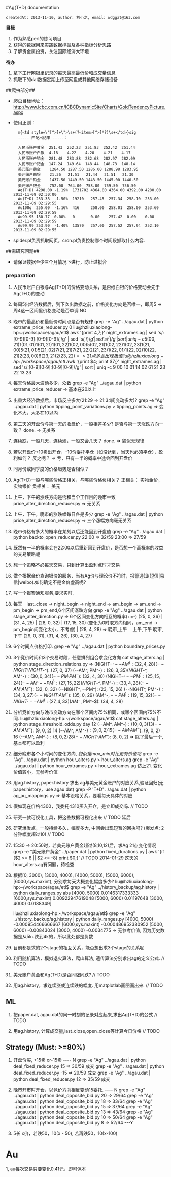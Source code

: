 #Ag(T+D) documentation

    createdAt: 2013-11-10, author: 刘小龙, email: wdggat@163.com

**目标**

1. 作为熟悉perl的练习项目
2. 获得的数据用来实践数据挖掘及各种指标分析思路
3. 了解贵金属投资，关注国际经济大环境

**待办**

1. 拿下工行网银里记录的每天最高最低价和成交量信息
2. 抓取下的dat数据定期上传至网盘或其他网络存储设备

##爬虫部分##

* 爬虫目标地址：http://www.icbc.com.cn/ICBCDynamicSite/Charts/GoldTendencyPicture.aspx
* 使用正则： 
 
        m{<td style=\"[^>]+\">\s+(?<item>[^>]*?)\s+</td>}sig
        ----- 匹配出结果 -----：

        人民币账户黄金  251.43  252.23  251.83  252.42  251.44  
        人民币账户白银  4.18    4.22    4.20    4.21    4.17    
        人民币账户铂金  281.48  283.88  282.68  282.97  282.09  
        人民币账户钯金  147.24  149.64  148.44  148.73  148.14  
        美元账户黄金    1284.50 1287.50 1286.00 1288.98 1283.95 
        美元账户白银    21.36   21.51   21.44   21.51   21.30   
        美元账户铂金    1437.50 1449.50 1443.50 1445.00 1440.50 
        美元账户钯金    752.00  764.00  758.00  759.50  756.50  
        Ag(T+D) 4298.00 -1.19%  1731702 4364.00 4364.00 4392.00 4280.00 2013-11-09 02:30:00     
        Au(T+D) 253.38  -1.50%  19210   257.45  257.34  258.10  253.00  2013-11-09 02:29:55     
        Au100g  255.00  -1.16%  416     258.00  258.01  258.00  253.60  2013-11-09 02:29:59     
        Au99.95 180.77  0.00%   0       0.00    257.42  0.00    0.00    2013-11-09 02:29:59     
        Au99.99 253.90  -1.40%  13570   257.00  257.52  257.94  252.10  2013-11-09 02:29:55

* spider.pl负责抓取网页，cron.pl负责控制哪个时间段抓取什么内容.

##需研究问题##

* 请保证数据至少三个月情况下进行，防止过拟合

### preparation ###

1. 人民币账户白银与Ag(T+D)的价格变动关系，是否纸白银的价格变动会先于Ag(T+D)的变动
2. 每周5出经济数据后，到下次出数据之前，价格变化方向是否唯一，即周5 -> 周4这一区间里价格变动是否单调
    NO
3. 晚市的最高价和最低价时间点是否有规律
    grep -e "Ag" ../agau.dat | python extrame_price_reducer.py 0
    liu@hzliuxiaolong-hp:~/workspace/agau/etl$ awk '{print $4,$7;}' night_extrames.ag |  sed 's/:[0-9][0-9]:[0-9][0-9]/,/g' | sed 's/,$/)/g' | sed 's/^/(/g' | sort | uniq -c
      5 (00, 21)
      1 (01, 01)
      1 (01, 21)
      1 (01, 22)
      1 (02, 00)
      5 (02, 21)
      1 (02, 22)
      1 (02, 23)
      1 (21, 00)
      5 (21, 01)
      5 (21, 02)
      7 (21, 21)
      7 (21, 22)
      2 (21, 23)
      1 (22, 01)
      1 (22, 02)
     10 (22, 21)
      2 (23, 00)
      6 (23, 21)
      2 (23, 22)
   => 21点多会出现极值
   liu@hzliuxiaolong-hp:~/workspace/agau/etl$ awk '{print $4; print $7;}' night_extrames.ag |  sed 's/:[0-9][0-9]:[0-9][0-9]//g' | sort | uniq -c
      9 00
     10 01
     14 02
     61 21
     23 22
     13 23

4. 每天价格最大波动多少，众数
    grep -e "Ag" ../agau.dat | python extrame_price_reducer => 基本在20以上
5. 出重大经济数据后，市场反应多大(21:29 -> 21:34间变动多大)?
    grep -e "Ag" ../agau.dat | python tipping_point_variations.py > tipping_points.ag  => 变化不大，大多在10以内
6. 第二天的开盘价与第一天的收盘价，一般相差多少? 是否与第一天涨跌方向一致？
    done. => 无关系
7. 连续跌，一般几天，连续涨，一般又会几天？ 
    done. => 貌似无规律
8. 若以开盘价+10卖出开仓，-10价委托平仓（如没达到，当天也必须平仓），盈利如何？ 反之呢？
    => 亏，只有一半的概率中途会回到开盘价
9. 同月份或同季度的价格趋势是否相似？
10. Ag(T+D)一般与哪些价格正相关，与哪些价格负相关？
    正相关： 实物金价，实物银价
    负相关： 美元
11. 上午，下午的涨跌方向是否和当个工作日的晚市一致
    price_alter_direction_reducer.py  => 无关系
12. 上午，下午，晚市的涨跌幅每日各是多少
    grep -e "Ag" ../agau.dat | python price_alter_direction_reducer.py
    => 三个涨幅方向毫无关系
13. 晚市价格有多大的概率在某刻以后还能回到开盘值
    grep -e "Ag" ../agau.dat | python backto_open_reducer.py 
    22:00 => 32/59
    23:00 => 27/59
14. 既然有一半的概率会在22:00以后重新回到开盘价，是否想一个高概率的收益的交易策略呢
15. 想一个策略不必每天交易，只到计算出盈利点时才交易
16. 做个根据金价查询银价的服务，当有Ag价与理论价不符时，报警通知(短信|易信|weibo).如何确定不是金价虚高呢? 
17. 写一个报警通知服务,要求实时.
18. 每天　last_close -> night_begin -> night_end -> am_begin -> am_end -> pm_begin -> pm_end,6个区间涨跌方向
    grep -e "Ag" ../agau.dat | python stage_alter_direction.py
    => 6个区间变化方向相互的概率(+=-) (25, 0, 36) | (31, 4, 25) | (28, 0, 32) | (17, 15, 30) (变化为0时取方向相同，am_end -> pm_begin间变化太小，不考虑) | (28, 4, 28)
    => 晚市,上午  　上午,下午    晚市,下午
      (29, 0, 31), (31, 4, 26), (30, 4, 27)
19. 6个时间点价格打印.
    grep -e "Ag" ../agau.dat | python boundary_prices.py
20. 3个竞价时间和3个交易时段，任意排列组合求变化方向
    cat stage_alters.ag | python stage_direction_relations.py
  =>
    (NIGHT$-^, --AM^): (32, 4, 28)
    (--NIGHT^, NIGHT$-^): (27, 0, 37)
    (--AM^, PM^-$): (26, 3, 35)
    (NIGHT$-^, AM^-$): (30, 0, 34)
    (--PM^, PM^-$): (32, 4, 30)
    (NIGHT$-^, --PM^): (25, 15, 24)
    (--AM^, --PM^): (27, 15, 22)
    (NIGHT$-^, PM^-$): (33, 4, 28)
    (--AM^, AM^-$): (32, 0, 32)
    (--NIGHT^, --PM^): (23, 15, 26)
    (--NIGHT^, PM^-$): (34, 3, 27)
    (--NIGHT^, AM^-$): (35, 0, 29)
    (AM^-$, --PM^): (19, 15, 32)
    (--NIGHT^, --AM^): (27, 4, 33)
    (AM^-$, PM^-$): (34, 4, 28)

21. 分析竞价方向与晚市变动方向在哪个区间内75%相同，或哪个区间内75%不同.
    liu@hzliuxiaolong-hp:~/workspace/agau/etl$ cat stage_alters.ag | python stage_threshold_odds.py day
    12	(--AM^, AM^-$): (10, 0, 3)
    13	(--AM^, AM^-$): (9, 0, 2)
    14	(--AM^, AM^-$): (9, 0, 2)
    15	(--AM^, AM^-$): (9, 0, 2)
    16	(--AM^, AM^-$): (8, 0, 2)
    28	(--NIGHT^, AM^-$): (8, 0, 2)
    => 除了最后一个,基本都可以盈利

22. 细分晚市各个小时间的变化方向, *貌似是max_min对比更有价值哈*
    grep -e "Ag" ../agau.dat | python hour_alters.py > hour_alters.ag
    grep -e "Ag" ../agau.dat | python hour_extrames.py > hour_extrames.ag 
    仿上21.
    变化价值较小，无参考价值

23. 用ag.history, paper.history 求出 ag与美元黄金账户的对应关系,验证回归(无paper.history，use agau.dat)
    grep -P 'T\+D' ../agau.dat | python ag_au_mappings.py 
    => 基本没啥关系，要看每天具体的对应

24. 假如现在价格4300，我委托4310买入开仓，是立即成交吗.
    // TODO

25. 研究一款可视化工具，把这些数据可视化出来
    // TODO 延后

26. 研究爆发点，一般持续多久，幅度多大, 中间会出现短暂的回执吗? (爆发点: 2分钟幅度超过10)
    // TODO

27. 15:30 -> 20:50时，若美元账户黄金超过(8,10,12)后，求Ag 21点变化情况
    grep -e "美元账户黄金" ../paper.dat | python fixed_durations.py  | awk '{if ($2 >= 8 || $2 <= -8) print $0;}'
    // TODO 2014-01-29 这天的hour_alters.ag有问题，待检查

28. 根据[0, 3000), [3000, 4000), [4000, 5000), [5000, 6000), [6000,sys.maxint), 分别求每天大概变化幅度多少?
    liu@hzliuxiaolong-hp:~/workspace/agau/etl$ grep -e "Ag" ../history_backup/ag.history | python daily_ranges.py abs
    [4000, 5000)	0.0146317333333
    [6000,sys.maxint)	0.00922947619048
    [5000, 6000)	0.01197648
    [3000, 4000)	0.0188349]

    liu@hzliuxiaolong-hp:~/workspace/agau/etl$ grep -e "Ag" ../history_backup/ag.history | python daily_ranges.py
    [4000, 5000)	-0.000954466666667
    [6000,sys.maxint)	-0.000486952380952
    [5000, 6000)	-0.00843024
    [3000, 4000)	-0.0034775
    => 无参考价值, 因为历史数据是从5k+跌到4k的，所以此处都是负数

29. 目前都是求的2个stage的相互关系，能否想出求3个stage的关系呢

30. 利用随机算法，模拟退火算法，爬山算法, 遗传算法分别求出ag的定义公式.
    // TODO

31. 美元账户黄金和Ag(T+D)是否同涨同跌?
    // TODO

32. 用ag.history，求连续涨或连续跌的幅度. 用matplotlab画图画出来.
    // TODO

## ML ##
1. 把paper.dat, agau.dat的同一时刻的记录对应起来,求出Ag(T+D)的公式
    // TODO

2. 用ag.history, 计算成交量,last_close,open_close等计算今日价格
    // TODO

## Strategy (Must: >=80%) ##
1. 开盘价买, +15卖 or-15卖      ---- N
    grep -e "Ag" ../agau.dat | python deal_fixed_reducer.py 15 => 30/59 成交
    grep -e "Ag" ../agau.dat | python deal_fixed_reducer.py -15 => 29/59 成交
    grep -e "Ag" ../agau.dat | python deal_fixed_reducer.py 12 => 35/59 成交

2. 晚市开市时开仓，以竞价方向相反变动15委托.    ---- N
    grep -e "Ag" ../agau.dat | python deal_opposite_bid.py 20  =>  29/64
    grep -e "Ag" ../agau.dat | python deal_opposite_bid.py 18  =>  33/64
    grep -e "Ag" ../agau.dat | python deal_opposite_bid.py 15  =>  37/64
    grep -e "Ag" ../agau.dat | python deal_opposite_bid.py 13  =>  43/64
    grep -e "Ag" ../agau.dat | python deal_opposite_bid.py 10  =>  50/64
    grep -e "Ag" ../agau.dat | python deal_opposite_bid.py  8  =>  52/64   ---Y

3. 5长 x价，若跌50，10(x - 50), 若再跌50，10(x-100)

# Au #
1, au每次交易只要变化0.41元，即可保本

